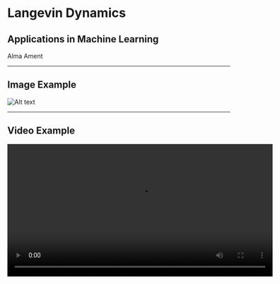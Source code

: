 # Langevin Dynamics

## Applications in Machine Learning

Alma Ament


---

## Image Example

![Alt text](img/example.png)

---

## Video Example
    
<video controls width="600">
  <source src="media/example.mp4" type="video/mp4">
  Your browser does not support the video tag.
</video>
